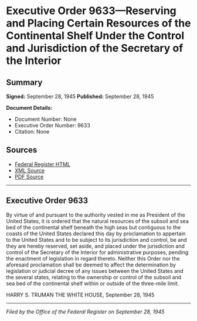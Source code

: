 # Executive Order 9633—Reserving and Placing Certain Resources of the Continental Shelf Under the Control and Jurisdiction of the Secretary of the Interior

## Summary

**Signed:** September 28, 1945
**Published:** September 28, 1945

**Document Details:**
- Document Number: None
- Executive Order Number: 9633
- Citation: None

## Sources
- [Federal Register HTML](https://www.presidency.ucsb.edu/documents/executive-order-9633-reserving-and-placing-certain-resources-the-continental-shelf-under)
- [XML Source](None)
- [PDF Source](None)

---

## Executive Order 9633

By virtue of and pursuant to the authority vested in me as President of the United States, it is ordered that the natural resources of the subsoil and sea bed of the continental shelf beneath the high seas but contiguous to the coasts of the United States declared this day by proclamation to appertain to the United States and to be subject to its jurisdiction and control, be and they are hereby reserved, set aside, and placed under the jurisdiction and control of the Secretary of the Interior for administrative purposes, pending the enactment of legislation in regard thereto. Neither this Order nor the aforesaid proclamation shall be deemed to affect the determination by legislation or judicial decree of any issues between the United States and the several states, relating to the ownership or control of the subsoil and sea bed of the continental shelf within or outside of the three-mile limit.

HARRY S. TRUMAN
THE WHITE HOUSE,
September 28, 1945

---

*Filed by the Office of the Federal Register on September 28, 1945*
